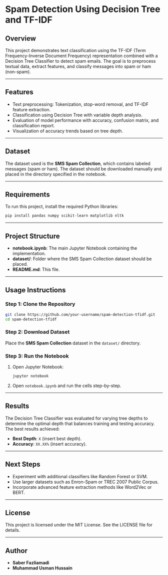 # Spam Detection Using Decision Tree and TF-IDF

## Overview
This project demonstrates text classification using the TF-IDF (Term Frequency-Inverse Document Frequency) representation combined with a Decision Tree Classifier to detect spam emails. The goal is to preprocess textual data, extract features, and classify messages into spam or ham (non-spam).

---

## Features
- Text preprocessing: Tokenization, stop-word removal, and TF-IDF feature extraction.
- Classification using Decision Tree with variable depth analysis.
- Evaluation of model performance with accuracy, confusion matrix, and classification report.
- Visualization of accuracy trends based on tree depth.

---

## Dataset
The dataset used is the **SMS Spam Collection**, which contains labeled messages (spam or ham). The dataset should be downloaded manually and placed in the directory specified in the notebook.

---

## Requirements
To run this project, install the required Python libraries:

```bash
pip install pandas numpy scikit-learn matplotlib nltk
```

---

## Project Structure
- **notebook.ipynb**: The main Jupyter Notebook containing the implementation.
- **dataset/**: Folder where the SMS Spam Collection dataset should be placed.
- **README.md**: This file.

---

## Usage Instructions
### Step 1: Clone the Repository
```bash
git clone https://github.com/your-username/spam-detection-tfidf.git
cd spam-detection-tfidf
```

### Step 2: Download Dataset
Place the **SMS Spam Collection** dataset in the `dataset/` directory.

### Step 3: Run the Notebook
1. Open Jupyter Notebook:
   ```bash
   jupyter notebook
   ```
2. Open `notebook.ipynb` and run the cells step-by-step.

---

## Results
The Decision Tree Classifier was evaluated for varying tree depths to determine the optimal depth that balances training and testing accuracy. The best results achieved:

- **Best Depth**: `X` (insert best depth).
- **Accuracy**: `XX.XX%` (insert accuracy).

---

## Next Steps
- Experiment with additional classifiers like Random Forest or SVM.
- Use larger datasets such as Enron-Spam or TREC 2007 Public Corpus.
- Incorporate advanced feature extraction methods like Word2Vec or BERT.

---

## License
This project is licensed under the MIT License. See the LICENSE file for details.

---

## Author
- **Saber Fazliamadi**
- **Muhammad Usman Hussain**
